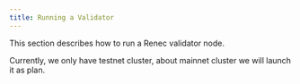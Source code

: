 ```yaml
---
title: Running a Validator
---
```


This section describes how to run a Renec validator node.

Currently, we only have testnet cluster, about mainnet cluster we will launch it as plan.